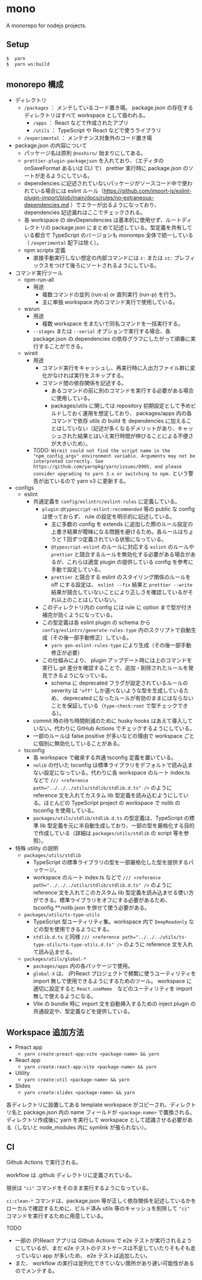 # mono

A monorepo for nodejs projects.

## Setup

```sh
$  yarn
$  yarn ws:build
```

## monorepo 構成

-   ディレクトリ
    -   `/packages` ： メンテしているコード置き場。 package.json の存在するディレクトリはすべて workspace として扱われる。
        -   `/apps` ： React などで作成されたアプリ
        -   `/utils` ： TypeScript や React などで使うライブラリ
    -   `/experimental` ： メンテナンス対象外のコード置き場
-   package.json の内容について
    -   パッケージ名は原則 `@noshiro/` 始まりにしてある。
    -   `prettier-plugin-packagejson` を入れており、（エディタの onSaveFormat あるいは CLI で） prettier 実行時に package.json のソートが走るようにしている。
    -   dependencies に記述されていないパッケージがソースコード中で使われている場合には eslint ルール（https://github.com/import-js/eslint-plugin-import/blob/main/docs/rules/no-extraneous-dependencies.md ）でエラーが出るようになっており、 dependencies 記述漏れはここでチェックされる。
    -   各 workspace の devDependencies は基本的に使用せず、ルートディレクトリの package.json にまとめて記述している。型定義を共有している都合で TypeScript のバージョンも monorepo 全体で統一している（ `/experimental` 配下は除く）。
    -   npm scripts 定義
        -   直接手動実行しない想定の内部コマンドには `z:` または `zz:` プレフィックスをつけて後ろにソートされるようにしている。
-   コマンド実行ツール
    -   npm-run-all
        -   用途
            -   複数コマンドの並列 (run-s) or 直列実行 (run-p) を行う。
            -   主に単独 workspace 内のコマンド実行で使用している。
    -   wsrun
        -   用途
            -   複数 workspace をまたいで同名コマンドを一括実行する。
        -   `--stages` または `--serial` オプションで実行する場合、各 package.json の dependencies の依存グラフにしたがって順番に実行することができる。
    -   wireit
        -   用途
            -   コマンド実行をキャッシュし、再実行時に入出力ファイル群に変化がなければ実行をスキップする。
            -   コマンド間の依存関係を記述する。
                -   あるコマンドの前に別のコマンドを実行する必要がある場合に使用している。
                -   packages/utils に関しては repository 初期設定として予めビルドしておく運用を想定しており、 packages/apps 内の各コマンドで依存 utils の build を dependencies に加えることはしていない（記述が多くなるデメリットがあり、キャッシュされた結果とはいえ実行時間が伸びることによる不便さが大きいため）。
        -   TODO: `Wireit could not find the script name in the "npm_config_argv" environment variable. Arguments may not be interpreted correctly. See https://github.com/yarnpkg/yarn/issues/8905, and please consider upgrading to yarn 3.x or switching to npm.` という警告が出ているので yarn v3 に更新する。
-   configs
    -   eslint
        -   共通定義を `config/eslintrc/eslint-rules` に定義している。
            -   `plugin:@typescript-eslint:recommended` 等の public な config は使っておらず、 rule の設定を明示的に記述している。
                -   主に多数の config を extends に追加した際のルール設定の上書き結果が曖昧になる問題を避けるため。各ルールはちょうど 1 回ずつ定義されている状態になっている。
                -   `@typescript-eslint` のルールに対応する `eslint` のルールや `prettier` と競合するルールを無効化する必要がある場合があるが、これらは適宜 plugin の提供している config を参考に手動で設定している。
                -   `prettier` と競合する eslint のスタイリング関係のルールを off にする設定は、 `eslint --fix` 結果と `prettier --write` 結果が競合していないことにより正しさを確認しているがそれ以上のことはしていない。
            -   このディレクトリ内の config には rule に option まで型が付き補完が効くようになっている。
            -   この型定義は各 eslint plugin の schema から `config/eslintrc/generate-rules-type` 内のスクリプトで自動生成（その後一部手動修正）している。
                -   `yarn gen-eslint-rules-type` により生成（その後一部手動修正が必要）
            -   この仕組みにより、 plugin アップデート時には上のコマンドを実行し git 差分を確認することで、追加・削除されたルールを発見できるようになっている。
                -   schema に deprecated フラグが設定されているルールの severity は `"off"` しか選べないような型を生成しているため、 deprecated になったルールが有効のままにはならないことを保証している（`type-check:root` で型チェックできる）。
        -   commit 時の待ち時間削減のために husky hooks はあえて導入していない。代わりに GitHub Actions でチェックするようにしている。
        -   一部のルールは false positive が多いなどの理由で workspace ごとに個別に無効化していることがある。
    -   tsconfig
        -   各 workspace で継承する共通 tsconfig 定義を置いている。
        -   `nolib` の付いた tsconfig は標準ライブラリをデフォルトで読み込まない設定になっている。代わりに各 workspace のルート index.ts などで `/// <reference path="../../../utils/stdlib/stdlib.d.ts" />` のように reference 文を入れてカスタム lib 型定義を読み込むようにしている。ほとんどの TypeScript project の workspace で nolib の tsconfig を使用している。
        -   `packages/utils/stdlib/stdlib.d.ts` の型定義は、TypeScript の標準 lib 型定義を元に半自動生成しており、一部の型を厳格化する目的で作成している（詳細は `packages/utils/stdlib` の script 等を参照）。
-   特殊 utility の説明
    -   `packages/utils/stdlib`
        -   TypeScript の標準ライブラリの型を一部厳格化した型を提供するパッケージ。
        -   workspace のルート index.ts などで `/// <reference path="../../../utils/stdlib/stdlib.d.ts" />` のように reference 文を入れてこのカスタム lib 型定義を読み込ませる使い方ができる。標準ライブラリをオフにする必要があるため、 tsconfig.\*\*.nolib.json を併せて使う必要がある。
    -   `packages/utils/ts-type-utils`
        -   TypeScript 型ユーティリティ集。workspace 内で `DeepReadonly` などの型を使用できるようにする。
        -   `stdlib.d.ts` と同様 `/// <reference path="../../../utils/ts-type-utils/ts-type-utils.d.ts" />` のように reference 文を入れて読み込ませる。
    -   `packages/utils/global-*`
        -   `packages/apps` 内の各パッケージで使用。
        -   `global-X` は、 (P)React プロジェクトで頻繁に使うユーティリティを import 無しで使用できるようにするためのツール。 workspace に適切に設定すると `React.useMemo`　などのユーティリティを import 無しで使えるようになる。
        -   Vite の bundle 時に import 文を自動挿入するための inject plugin の共通設定や、型定義などを提供している。

## Workspace 追加方法

-   Preact app
    -   `yarn create:preact-app:vite <package-name> && yarn`
-   React app
    -   `yarn create:react-app:vite <package-name> && yarn`
-   Utility
    -   `yarn create:util <package-name> && yarn`
-   Slides
    -   `yarn create:slides <package-name> && yarn`

各ディレクトリに設置してある template workspace がコピーされ、ディレクトリ名と package.json 内の name フィールドが `<package-name>` で置換される。
ディレクトリ作成後に yarn を実行して workspace として認識させる必要がある（しないと node_modules 内に symlink が張られない）。

## CI

Github Actions で実行される。

workflow は .github ディレクトリに定義されている。

現状は `"ci"` コマンドをそのまま実行するようになっている。

`ci:clean-*` コマンドは、package.json 等が正しく依存関係を記述しているかをローカルで確認するために、ビルド済み utils 等のキャッシュを削除して `"ci"` コマンドを実行するために用意している。

TODO

-   一部の (P)React アプリは Github Actions で e2e テストが実行されるようにしているが、まだ e2e テストのテストケースは不足していたりそもそも走っていない app が多いため、 e2e テストは追加したい。
-   また、 workflow の実行は並列化できていない箇所があり遅い可能性があるのでメンテする。
